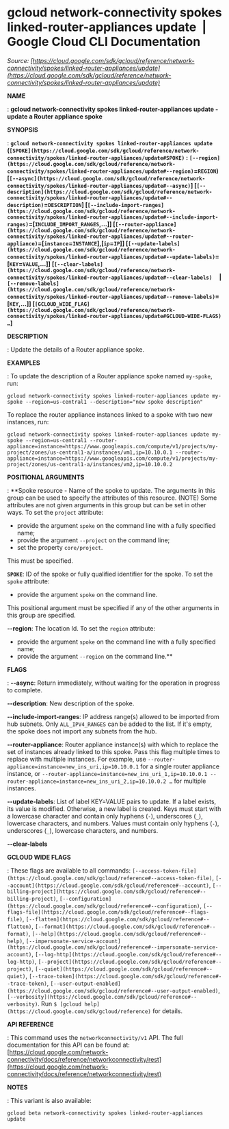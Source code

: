 # gcloud network-connectivity spokes linked-router-appliances update  |  Google Cloud CLI Documentation

*Source: [https://cloud.google.com/sdk/gcloud/reference/network-connectivity/spokes/linked-router-appliances/update](https://cloud.google.com/sdk/gcloud/reference/network-connectivity/spokes/linked-router-appliances/update)*

**NAME**

: **gcloud network-connectivity spokes linked-router-appliances update - update a Router appliance spoke**

**SYNOPSIS**

: **`gcloud network-connectivity spokes linked-router-appliances update` (`[SPOKE](https://cloud.google.com/sdk/gcloud/reference/network-connectivity/spokes/linked-router-appliances/update#SPOKE)` : `[--region](https://cloud.google.com/sdk/gcloud/reference/network-connectivity/spokes/linked-router-appliances/update#--region)`=`REGION`) [`[--async](https://cloud.google.com/sdk/gcloud/reference/network-connectivity/spokes/linked-router-appliances/update#--async)`] [`[--description](https://cloud.google.com/sdk/gcloud/reference/network-connectivity/spokes/linked-router-appliances/update#--description)`=`DESCRIPTION`] [`[--include-import-ranges](https://cloud.google.com/sdk/gcloud/reference/network-connectivity/spokes/linked-router-appliances/update#--include-import-ranges)`=[`INCLUDE_IMPORT_RANGES`,…]] [`[--router-appliance](https://cloud.google.com/sdk/gcloud/reference/network-connectivity/spokes/linked-router-appliances/update#--router-appliance)`=[`instance`=`INSTANCE`],[`ip`=`IP`]] [`[--update-labels](https://cloud.google.com/sdk/gcloud/reference/network-connectivity/spokes/linked-router-appliances/update#--update-labels)`=[`KEY`=`VALUE`,…]] [`[--clear-labels](https://cloud.google.com/sdk/gcloud/reference/network-connectivity/spokes/linked-router-appliances/update#--clear-labels)`     | `[--remove-labels](https://cloud.google.com/sdk/gcloud/reference/network-connectivity/spokes/linked-router-appliances/update#--remove-labels)`=[`KEY`,…]] [`[GCLOUD_WIDE_FLAG](https://cloud.google.com/sdk/gcloud/reference/network-connectivity/spokes/linked-router-appliances/update#GCLOUD-WIDE-FLAGS) …`]**

**DESCRIPTION**

: Update the details of a Router appliance spoke.

**EXAMPLES**

: To update the description of a Router appliance spoke named
``my-spoke``, run:

```
gcloud network-connectivity spokes linked-router-appliances update my-spoke --region=us-central1 --description="new spoke description"
```

To replace the router appliance instances linked to a spoke with two new
instances, run:

```
gcloud network-connectivity spokes linked-router-appliances update my-spoke --region=us-central1 --router-appliance=instance=https://www.googleapis.com/compute/v1/projects/my-project/zones/us-central1-a/instances/vm1,ip=10.10.0.1 --router-appliance=instance=https://www.googleapis.com/compute/v1/projects/my-project/zones/us-central1-a/instances/vm2,ip=10.10.0.2
```

**POSITIONAL ARGUMENTS**

: **Spoke resource - Name of the spoke to update. The arguments in this group can be
used to specify the attributes of this resource. (NOTE) Some attributes are not
given arguments in this group but can be set in other ways.
To set the `project` attribute:

- provide the argument `spoke` on the command line with a fully
specified name;
- provide the argument `--project` on the command line;
- set the property `core/project`.

This must be specified.

**`SPOKE`**:
ID of the spoke or fully qualified identifier for the spoke.
To set the `spoke` attribute:

- provide the argument `spoke` on the command line.

This positional argument must be specified if any of the other arguments in this
group are specified.

**--region**:
The location Id.
To set the `region` attribute:

- provide the argument `spoke` on the command line with a fully
specified name;
- provide the argument `--region` on the command line.**

**FLAGS**

: **--async**:
Return immediately, without waiting for the operation in progress to complete.

**--description**:
New description of the spoke.

**--include-import-ranges**:
IP address range(s) allowed to be imported from hub subnets. Only
``ALL_IPV4_RANGES`` can be added to the list. If it's empty, the spoke does not
import any subnets from the hub.

**--router-appliance**:
Router appliance instance(s) with which to replace the set of instances already
linked to this spoke. Pass this flag multiple times to replace with multiple
instances. For example, use
`--router-appliance=instance=new_ins_uri,ip=10.10.0.1` for a single
router appliance instance, or
`--router-appliance=instance=new_ins_uri_1,ip=10.10.0.1
--router-appliance=instance=new_ins_uri_2,ip=10.10.0.2 …` for
multiple instances.

**--update-labels**:
List of label KEY=VALUE pairs to update. If a label exists, its value is
modified. Otherwise, a new label is created.
Keys must start with a lowercase character and contain only hyphens
(`-`), underscores (`_`), lowercase characters, and
numbers. Values must contain only hyphens (`-`), underscores
(`_`), lowercase characters, and numbers.

**--clear-labels**

**GCLOUD WIDE FLAGS**

: These flags are available to all commands: `[--access-token-file](https://cloud.google.com/sdk/gcloud/reference#--access-token-file)`,
`[--account](https://cloud.google.com/sdk/gcloud/reference#--account)`, `[--billing-project](https://cloud.google.com/sdk/gcloud/reference#--billing-project)`,
`[--configuration](https://cloud.google.com/sdk/gcloud/reference#--configuration)`,
`[--flags-file](https://cloud.google.com/sdk/gcloud/reference#--flags-file)`,
`[--flatten](https://cloud.google.com/sdk/gcloud/reference#--flatten)`, `[--format](https://cloud.google.com/sdk/gcloud/reference#--format)`, `[--help](https://cloud.google.com/sdk/gcloud/reference#--help)`, `[--impersonate-service-account](https://cloud.google.com/sdk/gcloud/reference#--impersonate-service-account)`,
`[--log-http](https://cloud.google.com/sdk/gcloud/reference#--log-http)`,
`[--project](https://cloud.google.com/sdk/gcloud/reference#--project)`, `[--quiet](https://cloud.google.com/sdk/gcloud/reference#--quiet)`, `[--trace-token](https://cloud.google.com/sdk/gcloud/reference#--trace-token)`, `[--user-output-enabled](https://cloud.google.com/sdk/gcloud/reference#--user-output-enabled)`,
`[--verbosity](https://cloud.google.com/sdk/gcloud/reference#--verbosity)`.
Run `$ [gcloud help](https://cloud.google.com/sdk/gcloud/reference)` for details.

**API REFERENCE**

: This command uses the `networkconnectivity/v1` API. The full
documentation for this API can be found at: [https://cloud.google.com/network-connectivity/docs/reference/networkconnectivity/rest](https://cloud.google.com/network-connectivity/docs/reference/networkconnectivity/rest)

**NOTES**

: This variant is also available:

```
gcloud beta network-connectivity spokes linked-router-appliances update
```